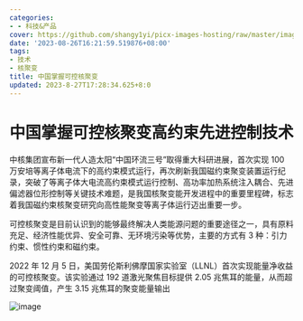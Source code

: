 ```yaml
---
categories:
- - 科技&产品
cover: https://github.com/shangy1yi/picx-images-hosting/raw/master/image.1isxu50v431c.webp
date: '2023-08-26T16:21:59.519876+08:00'
tags:
- 技术
- 核聚变
title: 中国掌握可控核聚变
updated: 2023-8-27T17:28:34.625+8:0
---
```

# 中国掌握可控核聚变高约束先进控制技术

中核集团宣布新一代人造太阳“中国环流三号”取得重大科研进展，首次实现 100 万安培等离子体电流下的高约束模式运行，再次刷新我国磁约束聚变装置运行纪录，突破了等离子体大电流高约束模式运行控制、高功率加热系统注入耦合、先进偏滤器位形控制等关键技术难题，是我国核聚变能开发进程中的重要里程碑，标志着我国磁约束核聚变研究向高性能聚变等离子体运行迈出重要一步。

可控核聚变是目前认识到的能够最终解决人类能源问题的重要途径之一，具有原料充足、经济性能优异、安全可靠、无环境污染等优势，主要的方式有 3 种：引力约束、惯性约束和磁约束。

2022 年 12 月 5 日，美国劳伦斯利佛摩国家实验室（LLNL）首次实现能量净收益的可控核聚变。该实验通过 192 道激光聚焦目标提供 2.05 兆焦耳的能量，从而超过聚变阈值，产生 3.15 兆焦耳的聚变能量输出

<img src="https://github.com/shangy1yi/picx-images-hosting/raw/master/image.1isxu50v431c.webp" alt="image" />
